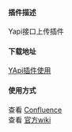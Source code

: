#### 插件描述
Yapi接口上传插件

#### 下载地址
<a href="http://confluence.panlian.com/pages/viewpage.action?pageId=24938196" >YApi插件使用</a><br>

#### 使用方式
查看 <a href="http://confluence.panlian.com/pages/viewpage.action?pageId=24938196">Confluence </a> <br>
查看 <a href="https://github.com/diwand/YapiIdeaUploadPlugin/wiki/%E5%BF%AB%E9%80%9F%E4%BD%BF%E7%94%A8">官方wiki</a>


